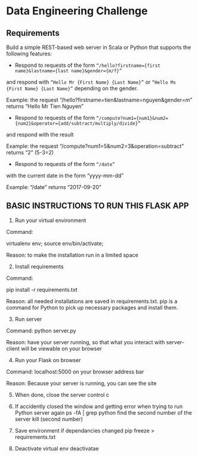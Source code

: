 # Data Engineering Challenge

## Requirements
Build a simple REST-based web server in Scala or Python that supports the following features:

* Respond to requests of the form 
```“/hello?firstname={first name}&lastname={last name}&gender={m/f}”```

and respond with
```“Hello Mr {First Name} {Last Name}”```
or
```“Hello Ms {First Name} {Last Name}”```
depending on the gender.

Example: the request “/hello?firstname=tien&lastname=nguyen&gender=m” returns “Hello Mr Tien Nguyen”

* Respond to requests of the form 
```“/compute?num1={num1}&num2={num2}&operator={add/subtract/multiply/divide}”```

and respond with the result

Example: the request “/compute?num1=5&num2=3&operation=subtract” returns “2” (5-3=2)

* Respond to requests of the form 
```“/date”```

with the current date in the form “yyyy-mm-dd”

Example: “/date” returns “2017-09-20”


## BASIC INSTRUCTIONS TO RUN THIS FLASK APP

1. Run your virtual environment

Command:

virtualenv env; source env/bin/activate;

Reason: to make the installation run in a limited space

2. Install requirements

Command: 

pip install -r requirements.txt

Reason: all needed installations are saved in requirements.txt. pip is a command for Python to pick up necessary packages and install them.

3. Run server

Command: python server.py

Reason: have your server running, so that what you interact with server-client will be viewable on your browser

4. Run your Flask on browser

Command: localhost:5000 on your browser address bar

Reason: Because your server is running, you can see the site

5. When done, close the server
control c

6. If accidently closed the window and getting error when trying to run Python server again
ps -fA | grep python
find the second number of the server
kill (second number)

7. Save environment if dependancies changed
pip freeze > requirements.txt

8. Deactivate virtual env
deactivatae
